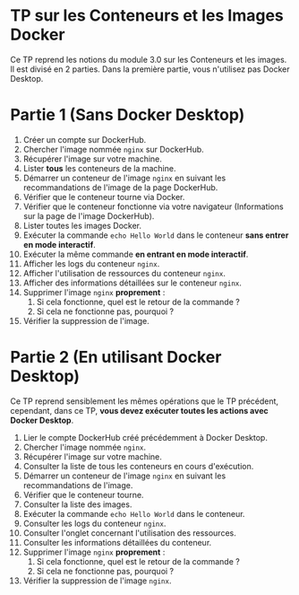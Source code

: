 # TP sur les Conteneurs et les Images Docker

Ce TP reprend les notions du module 3.0 sur les Conteneurs et les images. Il est divisé en 2 parties. Dans la première partie, vous n'utilisez pas Docker Desktop.

# Partie 1 (Sans Docker Desktop)

1. Créer un compte sur DockerHub.
2. Chercher l'image nommée `nginx` sur DockerHub.
3. Récupérer l'image sur votre machine.
4. Lister **tous** les conteneurs de la machine.
5. Démarrer un conteneur de l'image `nginx` en suivant les recommandations de l'image de la page DockerHub.
6. Vérifier que le conteneur tourne via Docker.
7. Vérifier que le conteneur fonctionne via votre navigateur (Informations sur la page de l'image DockerHub).
8. Lister toutes les images Docker.
9. Exécuter la commande `echo Hello World` dans le conteneur **sans entrer en mode interactif**.
10. Exécuter la même commande **en entrant en mode interactif**.
11. Afficher les logs du conteneur `nginx`.
12. Afficher l'utilisation de ressources du conteneur `nginx`.
13. Afficher des informations détaillées sur le conteneur `nginx`.
14. Supprimer l'image `nginx` **proprement** :
    1. Si cela fonctionne, quel est le retour de la commande ?
    2. Si cela ne fonctionne pas, pourquoi ?
15. Vérifier la suppression de l'image.

# Partie 2 (En utilisant Docker Desktop)

Ce TP reprend sensiblement les mêmes opérations que le TP précédent, cependant, dans ce TP, **vous devez exécuter toutes les actions avec Docker Desktop**.

1. Lier le compte DockerHub créé précédemment à Docker Desktop.
2. Chercher l'image nommée `nginx`.
3. Récupérer l'image sur votre machine.
4. Consulter la liste de tous les conteneurs en cours d'exécution.
5. Démarrer un conteneur de l'image `nginx` en suivant les recommandations de l'image.
6. Vérifier que le conteneur tourne.
7. Consulter la liste des images.
8. Exécuter la commande `echo Hello World` dans le conteneur.
9. Consulter les logs du conteneur `nginx`.
10. Consulter l'onglet concernant l'utilisation des ressources.
11. Consulter les informations détaillées du conteneur.
12. Supprimer l'image `nginx` **proprement** :
    1. Si cela fonctionne, quel est le retour de la commande ?
    2. Si cela ne fonctionne pas, pourquoi ?
13. Vérifier la suppression de l'image `nginx`.